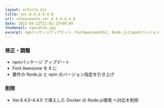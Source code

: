 ```yaml
---
layout: article.ejs
title: ver.8.4.6-4.4.0
url: releasenote_ver_8_4_6-4_4_0
date: 2022-04-12T21:01:23+09:00
thumbnail: eyecatch.jpg
excerpt: npmパッケージアップデート、FontAwesomeを6に、Node.jsとnpmのバージョン指定を引き上げ、DockerのNode.js環境へ対応を削除
---
```


### 修正・調整

- npmパッケージ アップデート
- Font Awesome を 6 に
- 要件の Node.js と npm のバージョン指定を引き上げ

### 削除

- Ver.8.4.0-4.4.0 で導入した Docker の Node.js環境 へ対応を削除